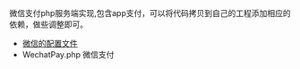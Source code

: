 微信支付php服务端实现,包含app支付，可以将代码拷贝到自己的工程添加相应的依赖，做些调整即可。

* [微信的配置文件](config／weixin.php)
* WechatPay.php   微信支付

